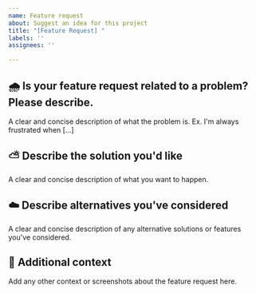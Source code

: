 ```yaml
---
name: Feature request
about: Suggest an idea for this project
title: "[Feature Request] "
labels: ''
assignees: ''

---
```


<!--
Thank you for submitting an issue to us!
Please check if there are existing related issues before submitting to prevent duplication.

感谢您向我们提交问题！
请在提交前检查是否已有相关问题，以防重复。
为了方便其他人搜索，内容请尽量使用英文。（不是硬性要求）
-->

## :cloud_with_rain: **Is your feature request related to a problem? Please describe.**
A clear and concise description of what the problem is. Ex. I'm always frustrated when [...]

## :partly_sunny: **Describe the solution you'd like**
A clear and concise description of what you want to happen.

## :cloud: **Describe alternatives you've considered**
A clear and concise description of any alternative solutions or features you've considered.

## :star2: **Additional context**
Add any other context or screenshots about the feature request here.
